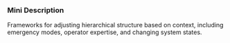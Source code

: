 ### Mini Description

Frameworks for adjusting hierarchical structure based on context, including emergency modes, operator expertise, and changing system states.
